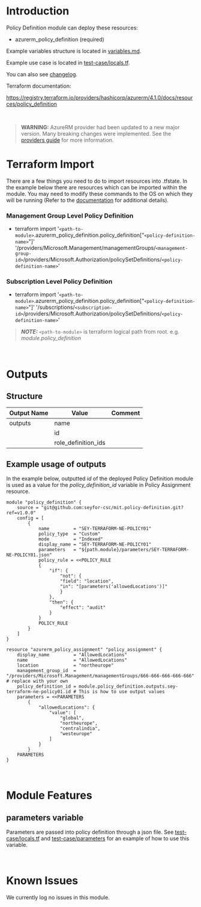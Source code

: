 # Introduction
Policy Definition module can deploy these resources:
* azurerm_policy_definition (required)

Example variables structure is located in [variables.md](variables.md).

Example use case is located in [test-case/locals.tf](test-case/locals.tf).

You can also see [changelog](CHANGELOG.md).

Terraform documentation:

https://registry.terraform.io/providers/hashicorp/azurerm/4.1.0/docs/resources/policy_definition

&nbsp;

> **WARNING:** AzureRM provider had been updated to a new major version. Many breaking changes were implemented. See the [providers guide](https://registry.terraform.io/providers/hashicorp/azurerm/latest/docs/guides/4.0-upgrade-guide) for more information.

# Terraform Import
There are a few things you need to do to import resources into .tfstate. In the example below there are resources which can be imported within the module. You may need to modify these commands to the OS on which they will be running (Refer to the [documentation](https://developer.hashicorp.com/terraform/cli/commands/import#example-import-into-resource-configured-with-for_each) for additional details).
### Management Group Level Policy Definition
* terraform import '`<path-to-module>`.azurerm_policy_definition.policy_definition["`<policy-definition-name>`"]' '/providers/Microsoft.Management/managementGroups/`<management-group-id>`/providers/Microsoft.Authorization/policySetDefinitions/`<policy-definition-name>`'
### Subscription Level Policy Definition
* terraform import '`<path-to-module>`.azurerm_policy_definition.policy_definition["`<policy-definition-name>`"]' '/subscriptions/`<subscription-id>`/providers/Microsoft.Authorization/policySetDefinitions/`<policy-definition-name>`'

>**_NOTE:_** `<path-to-module>` is terraform logical path from root. e.g. _module.policy\_definition_

&nbsp;

# Outputs
## Structure

| Output Name | Value               | Comment |
| ----------- | ------------------- | ------- |
| outputs     | name                |         |
|             | id                  |         |
|             | role_definition_ids |         |


## Example usage of outputs
In the example below, outputted _id_ of the deployed Policy Definition module is used as a value for the _policy\_definition\_id_ variable in Policy Assignment resource.
```
module "policy_definition" {
    source = "git@github.com:seyfor-csc/mit.policy-definition.git?ref=v1.0.0"
    config = [
        {
            name         = "SEY-TERRAFORM-NE-POLICY01"
            policy_type  = "Custom"
            mode         = "Indexed"
            display_name = "SEY-TERRAFORM-NE-POLICY01"
            parameters   = "${path.module}/parameters/SEY-TERRAFORM-NE-POLICY01.json"
            policy_rule = <<POLICY_RULE
            {
                "if": {
                    "not": {
                    "field": "location",
                    "in": "[parameters('allowedLocations')]"
                    }
                },
                "then": {
                    "effect": "audit"
                }
            }
            POLICY_RULE
        }
    ]
}

resource "azurerm_policy_assignment" "policy_assignment" {
    display_name         = "AllowedLocations"
    name                 = "AllowedLocations"
    location             = "northeurope"
    management_group_id  = "/providers/Microsoft.Management/managementGroups/666-666-666-666-666" # replace with your own
    policy_definition_id = module.policy_definition.outputs.sey-terraform-ne-policy01.id # This is how to use output values
    parameters = <<PARAMETERS
        {
            "allowedLocations": {
                "value": [
                    "global",
                    "northeurope",
                    "centralindia",
                    "westeurope"
                ]
            }
        }
    PARAMETERS
}
```

&nbsp;

# Module Features
## parameters variable
Parameters are passed into policy definition through a json file. See [test-case/locals.tf](test-case/locals.tf) and [test-case/parameters](test-case/parameters) for an example of how to use this variable.

&nbsp;

# Known Issues
We currently log no issues in this module.